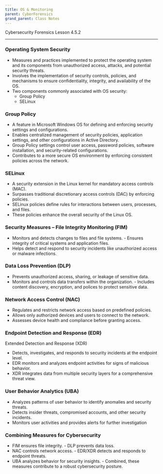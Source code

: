 ```yaml
---
title: OS & Monitoring
parent: CyberForensics 
grand_parent: Class Notes
---
```

Cybersecurity Forensics Lesson 4.5.2
___
### Operating System Security
- Measures and practices implemented to protect the operating system and its components from unauthorized access, attacks, and potential security threats.
- Involves the implementation of security controls, policies, and mechanisms to ensure confidentiality, integrity, and availability of the OS.
- Two components commonly associated with OS security: 
	- Group Policy
	- SELinux

### Group Policy
- A feature in Microsoft Windows OS for defining and enforcing security settings and configurations.
- Enables centralized management of security policies, application settings, and other configurations in Active Directory.
- Group Policy settings control user access, password policies, software installation, and security-related configurations.
- Contributes to a more secure OS environment by enforcing consistent policies across the network.

### SELinux
- A security extension in the Linux kernel for mandatory access controls (MAC).
- Surpasses traditional discretionary access controls (DAC) by enforcing policies.
- SELinux policies define rules for interactions between users, processes, and files.
- These policies enhance the overall security of the Linux OS.

### Security Measures – File Integrity Monitoring (FIM)
- Monitors and detects changes to files and file systems. - Ensures integrity of critical systems and application files.
- Helps detect and respond to security incidents like unauthorized access or malware infections.

### Data Loss Prevention (DLP)
- Prevents unauthorized access, sharing, or leakage of sensitive data.
- Monitors and controls data transfers within the organization. - Includes content discovery, encryption, and polices to protect sensitive data.

### Network Access Control (NAC)
- Regulates and restricts network access based on predefined policies.
- Allows only authorized devices and users to connect to the network.
- Assesses device health and compliance before granting access.

### Endpoint Detection and Response (EDR)
Extended Detection and Response (XDR)
- Detects, investigates, and responds to security incidents at the endpoint level.
- EDR monitors and analyzes endpoint activities for signs of malicious behavior.
- XDR integrates data from multiple security layers for a comprehensive threat view.

### User Behavior Analytics (UBA)
- Analyzes patterns of user behavior to identify anomalies and security threats.
- Detects insider threats, compromised accounts, and other security incidents.
- Monitors user activities and provides alerts for further investigation

### Combining Measures for Cybersecurity
- FIM ensures file integrity. - DLP prevents data loss.
- NAC controls network access. - EDR/XDR detects and responds to endpoint threats.
- UBA analyzes behavior for security insights. - Combined, these measures contribute to a robust cybersecurity posture.